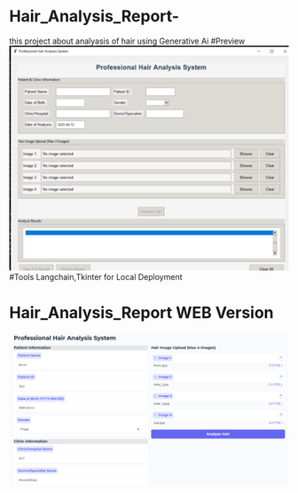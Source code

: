 # Hair_Analysis_Report-
this project about analyasis of hair  using Generative Ai
#Preview
![GUI Demo](https://github.com/arunmack789/Hair_Analysis_Report-/blob/17252e0549f6d4637e1c1eeff58a939a1dfebdb5/sp.PNG)
#Tools
Langchain,Tkinter for Local Deployment
# Hair_Analysis_Report WEB Version
![WEB VERSION DEMO](https://github.com/arunmack789/Hair_Analysis_Report-/blob/e4a14f1d94021d9eb20dbb964b71fd598c80646e/sp2.PNG)




